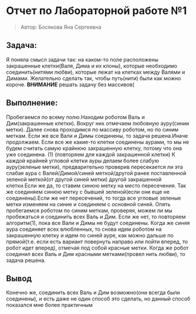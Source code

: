 # Отчет по Лабораторной работе №1
>Автор: Босякова Яна Сергеевна

## Задача:
Я поняла смысл задачи так: на каком-то поле расположены закрашенные клетки(Валя, Дима и их клоны), которые необходимо соединить(нитями любви), которые лежат на клетках между Валями и Димами. Желательно сделать так, чтобы путь(нити) были как можно короче.
**ВНИМАНИЕ** решать задачу без массивов(
## Выполнение:
Пробегаемся по всему полю.Находим роботом Валь и Дим(закрашенные клетки). Вокруг них отмечаем любовную ауру(синии метки).
Далее снова проходимся по массиву роботом, но по синим меткам. Если же все Вали и Димы соединены, то задача решена.Иначе продолжаем. 
Если все же какие-то клетки соединены аурами, то мы не будем считать самую крайнюю закрашенную клетку, потому что она уже соединена.
(1) (повторяем для каждой закрашенной клетки) К каждой крайней угловой клетки ауры делаем более слабую ауру(зеленые метки), предварительно проверив пересекается ли эта слабая аура с Валей/Димой/синей меткой/другой ранее поставленной зеленой меткой(от другой синей метки) другой закрашенной клетки.Если же да, то ставим синюю метку на место пересечения. Так же соединяем синюю метку с бывшей зеленой(если они еще не соединены).Если же нет пересечений, то тогда все угловые зеленые метки изменяем на синие и соединяем с основной синей. Опять пробегаемся роботом по синим меткам, проверяя, можем ли мы пробежаться и соединить всех Валь и Дим. Если же нет, то повторяем алгоритм(1), пока все Вали и Димы не будут соединены. Когда же синяя аура соединяет всех влюбленных, то снова идем роботом на закрашенную клетку и идем по синей ауре, как можно дальше по прямой(т.е. если есть вариант повернуть направо или пойти вперед, то робот идет вперед), отмечая под собой красные метки. Когда же робот соединил всех Валь и Дим красными метками(провел нить любви), то задача решена.
## Вывод
Конечно же, соединить всех Валь и Дим возможно(они всегда были соединены), и есть даже не один способ это сделать, но данный способ показался мне более практичным
